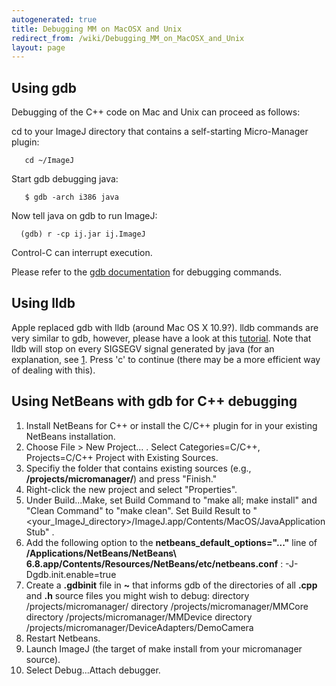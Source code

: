 ```yaml
---
autogenerated: true
title: Debugging MM on MacOSX and Unix
redirect_from: /wiki/Debugging_MM_on_MacOSX_and_Unix
layout: page
---
```


## Using gdb

Debugging of the C++ code on Mac and Unix can proceed as follows:

cd to your ImageJ directory that contains a self-starting Micro-Manager
plugin:

```
   cd ~/ImageJ
```

Start gdb debugging java:

```
   $ gdb -arch i386 java
```

Now tell java on gdb to run ImageJ:

```
  (gdb) r -cp ij.jar ij.ImageJ
```

Control-C can interrupt execution.

Please refer to the [gdb
documentation](http://sourceware.org/gdb/current/onlinedocs/gdb_toc.html)
for debugging commands.

## Using lldb

Apple replaced gdb with lldb (around Mac OS X 10.9?). lldb commands are
very similar to gdb, however, please have a look at this
[tutorial](http://lldb.llvm.org/tutorial.html). Note that lldb will stop
on every SIGSEGV signal generated by java (for an explanation, see
[1](http://fusionsecurity.blogspot.com/2011/10/why-am-i-seeing-sigsegv-when-i-strace.html).
Press 'c' to continue (there may be a more efficient way of dealing with
this).

## Using NetBeans with gdb for C++ debugging

1.  Install NetBeans for C++ or install the C/C++ plugin for in your
    existing NetBeans installation.
2.  Choose File &gt; New Project... . Select Categories=C/C++,
    Projects=C/C++ Project with Existing Sources.
3.  Specifiy the folder that contains existing sources (e.g.,
    **/projects/micromanager/**) and press "Finish."
4.  Right-click the new project and select "Properties".
5.  Under Build...Make, set Build Command to "make all; make install"
    and "Clean Command" to "make clean". Set Build Result to
    "<your_ImageJ_directory>/ImageJ.app/Contents/MacOS/JavaApplicationStub"
    .
6.  Add the following option to the **netbeans\_default\_options="..."**
    line of **/Applications/NetBeans/NetBeans\\
    6.8.app/Contents/Resources/NetBeans/etc/netbeans.conf** :
        -J-Dgdb.init.enable=true
7.  Create a **.gdbinit** file in **\~** that informs gdb of the
    directories of all **.cpp** and **.h** source files you might wish
    to debug:
        directory /projects/micromanager/
        directory /projects/micromanager/MMCore
        directory /projects/micromanager/MMDevice
        directory /projects/micromanager/DeviceAdapters/DemoCamera
8.  Restart Netbeans.
9.  Launch ImageJ (the target of make install from your micromanager
    source).
10. Select Debug...Attach debugger.

